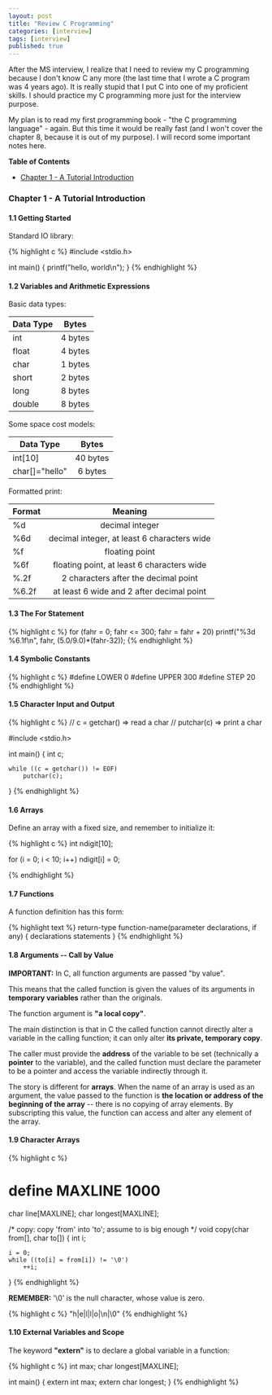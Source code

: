 ```yaml
---
layout: post
title: "Review C Programming"
categories: [interview]
tags: [interview]
published: true
---
```


After the MS interview, I realize that I need to review my C
programming because I don't know C any more (the last time 
that I wrote a C program was 4 years ago). It is really stupid 
that I put C into one of my proficient skills. I should practice 
my C programming more just for the interview purpose. 

My plan is to read my first programming book - "the C programming 
language" - again. But this time it would be really fast (and I won't
cover the chapter 8, because it is out of my purpose). I will 
record some important notes here. 

**Table of Contents**

*   [Chapter 1 - A Tutorial Introduction](#ch01)

### <a name="ch01"></a>Chapter 1 - A Tutorial Introduction

#### 1.1 Getting Started

Standard IO library: 

{% highlight c %}
#include <stdio.h>

int main()
{
    printf("hello, world\n");
}
{% endhighlight %}

#### 1.2 Variables and Arithmetic Expressions

Basic data types: 

| Data Type     | Bytes         |
| ------------- |:-------------:|
| int           | 4 bytes       |
| float         | 4 bytes       |
| char          | 1 bytes       |
| short         | 2 bytes       |
| long          | 8 bytes       |
| double        | 8 bytes       |

Some space cost models: 

| Data Type      | Bytes         |
| ---------------|:-------------:|
| int[10]        | 40 bytes      |
| char[]="hello" |  6 bytes      |


Formatted print: 

| Format        | Meaning                                         |
| ------------- |:-----------------------------------------------:|
| %d            | decimal integer                                 |
| %6d           | decimal integer, at least 6 characters wide     |
| %f            | floating point                                  |
| %6f           | floating point, at least 6 characters wide      |
| %.2f          | 2 characters after the decimal point            |
| %6.2f         | at least 6 wide and 2 after decimal point       |


#### 1.3 The For Statement


{% highlight c %}
for (fahr = 0; fahr <= 300; fahr = fahr + 20)
    printf("%3d %6.1f\n", fahr, (5.0/9.0)*(fahr-32));
{% endhighlight %}


#### 1.4 Symbolic Constants

{% highlight c %}
#define    LOWER  0
#define    UPPER  300
#define    STEP   20
{% endhighlight %}

#### 1.5 Character Input and Output

{% highlight c %}
// c = getchar()  =>  read a char
// putchar(c)     =>  print a char

#include <stdio.h>

int main()
{
    int c;

    while ((c = getchar()) != EOF)
        putchar(c);
}
{% endhighlight %}

#### 1.6 Arrays

Define an array with a fixed size, and remember to initialize it: 

{% highlight c %}
int ndigit[10];

for (i = 0; i < 10; i++)
    ndigit[i] = 0;

{% endhighlight %}


#### 1.7 Functions

A function definition has this form: 

{% highlight text %}
return-type function-name(parameter declarations, if any)
{
    declarations
    statements
}
{% endhighlight %}


#### 1.8 Arguments -- Call by Value

**IMPORTANT:** 
In C, all function arguments are passed "by value". 

This means that the called function is given the values 
of its arguments in **temporary variables** rather than 
the originals. 

The function argument is **"a local copy"**. 

The main distinction is that in C the called function cannot 
directly alter a variable in the calling function; it can only 
alter **its private, temporary copy**. 

The caller must provide the **address** of the variable to be 
set (technically a **pointer** to the variable), and the called
function must declare the parameter to be a pointer and access
the variable indirectly through it. 

The story is different for **arrays**. When the name of an array
is used as an argument, the value passed to the function is 
**the location or address of the beginning of the array** -- 
there is no copying of array elements. By subscripting this value, 
the function can access and alter any element of the array. 


#### 1.9 Character Arrays

{% highlight c %}
# define MAXLINE 1000
char line[MAXLINE];
char longest[MAXLINE];

/* copy: copy 'from' into 'to'; assume to is big enough */
void copy(char from[], char to[])
{
    int i;
    
    i = 0;
    while ((to[i] = from[i]) != '\0')
        ++i;
}
{% endhighlight %}

**REMEMBER:** '\0' is the null character, whose value is zero. 

{% highlight c %}
"h|e|l|l|o|\n|\0"
{% endhighlight %}


#### 1.10 External Variables and Scope

The keyword **"extern"** is to declare a global variable in a function: 

{% highlight c %}
int max;
char longest[MAXLINE];

int main()
{
    extern int max;
    extern char longest;
}
{% endhighlight %}



